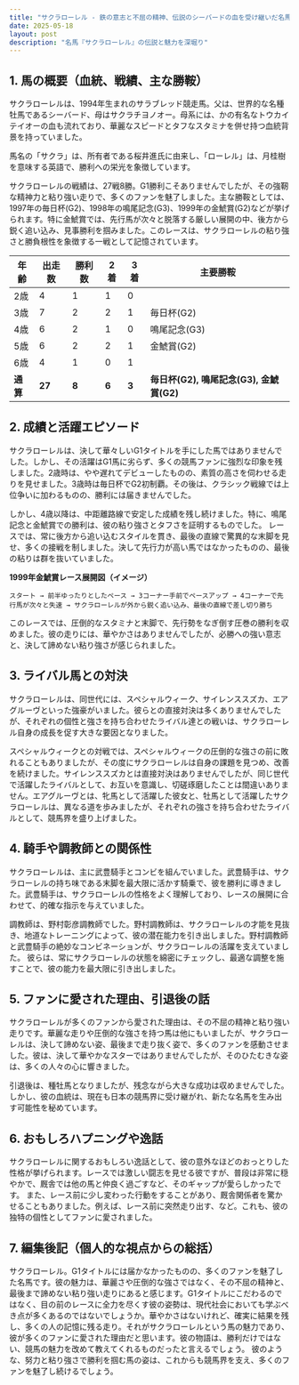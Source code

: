 ```yaml
---
title: "サクラローレル - 鉄の意志と不屈の精神、伝説のシーバードの血を受け継いだ名馬"
date: 2025-05-18
layout: post
description: "名馬『サクラローレル』の伝説と魅力を深堀り"
---
```


## 1. 馬の概要（血統、戦績、主な勝鞍）

サクラローレルは、1994年生まれのサラブレッド競走馬。父は、世界的な名種牡馬であるシーバード、母はサクラチヨノオー。母系には、かの有名なトウカイテイオーの血も流れており、華麗なスピードとタフなスタミナを併せ持つ血統背景を持っていました。

馬名の「サクラ」は、所有者である桜井進氏に由来し、「ローレル」は、月桂樹を意味する英語で、勝利への栄光を象徴しています。

サクラローレルの戦績は、27戦8勝。G1勝利こそありませんでしたが、その強靭な精神力と粘り強い走りで、多くのファンを魅了しました。主な勝鞍としては、1997年の毎日杯(G2)、1998年の鳴尾記念(G3)、1999年の金鯱賞(G2)などが挙げられます。特に金鯱賞では、先行馬が次々と脱落する厳しい展開の中、後方から鋭く追い込み、見事勝利を掴みました。このレースは、サクラローレルの粘り強さと勝負根性を象徴する一戦として記憶されています。

| 年齢 | 出走数 | 勝利数 | 2着 | 3着 | 主要勝鞍 |
|---|---|---|---|---|---|
| 2歳 | 4 | 1 | 1 | 0 |  |
| 3歳 | 7 | 2 | 2 | 1 | 毎日杯(G2) |
| 4歳 | 6 | 2 | 1 | 0 | 鳴尾記念(G3) |
| 5歳 | 6 | 2 | 2 | 1 | 金鯱賞(G2) |
| 6歳 | 4 | 1 | 0 | 1 |  |
| **通算** | **27** | **8** | **6** | **3** | **毎日杯(G2), 鳴尾記念(G3), 金鯱賞(G2)** |


## 2. 成績と活躍エピソード

サクラローレルは、決して華々しいG1タイトルを手にした馬ではありませんでした。しかし、その活躍はG1馬に劣らず、多くの競馬ファンに強烈な印象を残しました。2歳時は、やや遅れてデビューしたものの、素質の高さを伺わせる走りを見せました。3歳時は毎日杯でG2初制覇。その後は、クラシック戦線では上位争いに加わるものの、勝利には届きませんでした。

しかし、4歳以降は、中距離路線で安定した成績を残し続けました。特に、鳴尾記念と金鯱賞での勝利は、彼の粘り強さとタフさを証明するものでした。  レースでは、常に後方から追い込むスタイルを貫き、最後の直線で驚異的な末脚を見せ、多くの接戦を制しました。決して先行力が高い馬ではなかったものの、最後の粘りは群を抜いていました。

**1999年金鯱賞レース展開図（イメージ）**

```
スタート → 前半ゆったりとしたペース → 3コーナー手前でペースアップ → 4コーナーで先行馬が次々と失速 → サクラローレルが外から鋭く追い込み、最後の直線で差し切り勝ち
```

このレースでは、圧倒的なスタミナと末脚で、先行勢をなぎ倒す圧巻の勝利を収めました。彼の走りには、華やかさはありませんでしたが、必勝への強い意志と、決して諦めない粘り強さが感じられました。


## 3. ライバル馬との対決

サクラローレルは、同世代には、スペシャルウィーク、サイレンススズカ、エアグルーヴといった強豪がいました。彼らとの直接対決は多くありませんでしたが、それぞれの個性と強さを持ち合わせたライバル達との戦いは、サクラローレル自身の成長を促す大きな要因となりました。

スペシャルウィークとの対戦では、スペシャルウィークの圧倒的な強さの前に敗れることもありましたが、その度にサクラローレルは自身の課題を見つめ、改善を続けました。サイレンススズカとは直接対決はありませんでしたが、同じ世代で活躍したライバルとして、お互いを意識し、切磋琢磨したことは間違いありません。エアグルーヴとは、牝馬として活躍した彼女と、牡馬として活躍したサクラローレルは、異なる道を歩みましたが、それぞれの強さを持ち合わせたライバルとして、競馬界を盛り上げました。


## 4. 騎手や調教師との関係性

サクラローレルは、主に武豊騎手とコンビを組んでいました。武豊騎手は、サクラローレルの持ち味である末脚を最大限に活かす騎乗で、彼を勝利に導きました。武豊騎手は、サクラローレルの性格をよく理解しており、レースの展開に合わせて、的確な指示を与えていました。

調教師は、野村彰彦調教師でした。野村調教師は、サクラローレルの才能を見抜き、地道なトレーニングによって、彼の潜在能力を引き出しました。野村調教師と武豊騎手の絶妙なコンビネーションが、サクラローレルの活躍を支えていました。  彼らは、常にサクラローレルの状態を綿密にチェックし、最適な調整を施すことで、彼の能力を最大限に引き出しました。


## 5. ファンに愛された理由、引退後の話

サクラローレルが多くのファンから愛された理由は、その不屈の精神と粘り強い走りです。華麗な走りや圧倒的な強さを持つ馬は他にもいましたが、サクラローレルは、決して諦めない姿、最後まで走り抜く姿で、多くのファンを感動させました。彼は、決して華やかなスターではありませんでしたが、そのひたむきな姿は、多くの人々の心に響きました。

引退後は、種牡馬となりましたが、残念ながら大きな成功は収めませんでした。しかし、彼の血統は、現在も日本の競馬界に受け継がれ、新たな名馬を生み出す可能性を秘めています。


## 6. おもしろハプニングや逸話

サクラローレルに関するおもしろい逸話として、彼の意外なほどのおっとりした性格が挙げられます。レースでは激しい闘志を見せる彼ですが、普段は非常に穏やかで、厩舎では他の馬と仲良く過ごすなど、そのギャップが愛らしかったです。  また、レース前に少し変わった行動をすることがあり、厩舎関係者を驚かせることもありました。例えば、レース前に突然走り出す、など。これも、彼の独特の個性としてファンに愛されました。


## 7. 編集後記（個人的な視点からの総括）

サクラローレル。G1タイトルには届かなかったものの、多くのファンを魅了した名馬です。彼の魅力は、華麗さや圧倒的な強さではなく、その不屈の精神と、最後まで諦めない粘り強い走りにあると感じます。G1タイトルにこだわるのではなく、目の前のレースに全力を尽くす彼の姿勢は、現代社会においても学ぶべき点が多くあるのではないでしょうか。華やかさはないけれど、確実に結果を残し、多くの人の記憶に残る走り。それがサクラローレルという馬の魅力であり、彼が多くのファンに愛された理由だと思います。彼の物語は、勝利だけではない、競馬の魅力を改めて教えてくれるものだったと言えるでしょう。  彼のような、努力と粘り強さで勝利を掴む馬の姿は、これからも競馬界を支え、多くのファンを魅了し続けるでしょう。
